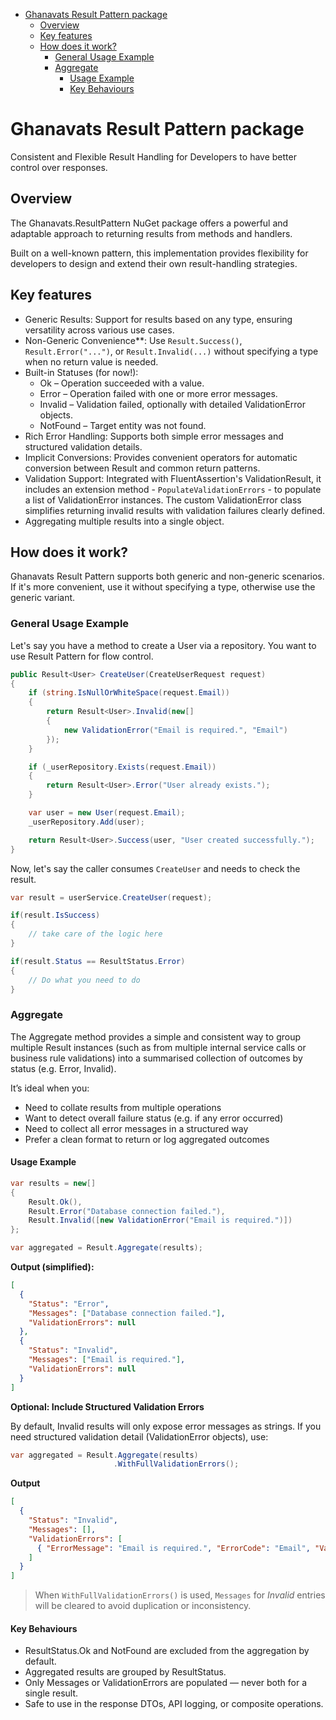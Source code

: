 <!-- TOC -->
* [Ghanavats Result Pattern package](#ghanavats-result-pattern-package)
  * [Overview](#overview)
  * [Key features](#key-features)
  * [How does it work?](#how-does-it-work)
    * [General Usage Example](#general-usage-example)
    * [Aggregate](#aggregate)
      * [Usage Example](#usage-example)
      * [Key Behaviours](#key-behaviours)
<!-- TOC -->

# Ghanavats Result Pattern package
Consistent and Flexible Result Handling for Developers to have better control over responses.

## Overview
The Ghanavats.ResultPattern NuGet package offers a powerful and adaptable approach 
to returning results from methods and handlers. 

Built on a well-known pattern, 
this implementation provides flexibility for developers to design and extend their own result-handling strategies.

## Key features
* Generic Results: Support for results based on any type, ensuring versatility across various use cases.
* Non-Generic Convenience**: Use `Result.Success()`, `Result.Error("...")`,
  or `Result.Invalid(...)` without specifying a type when no return value is needed.
* Built-in Statuses (for now!):
    * Ok – Operation succeeded with a value.
    * Error – Operation failed with one or more error messages.
    * Invalid – Validation failed, optionally with detailed ValidationError objects.
    * NotFound – Target entity was not found.
* Rich Error Handling: Supports both simple error messages and structured validation details.
* Implicit Conversions: Provides convenient operators for automatic conversion between Result<T> and common return patterns.
* Validation Support: Integrated with FluentAssertion's ValidationResult, it includes an extension method - `PopulateValidationErrors` - to populate a list of ValidationError instances. The custom ValidationError class simplifies returning invalid results with validation failures clearly defined.
* Aggregating multiple results into a single object.

## How does it work?
Ghanavats Result Pattern supports both generic and non-generic scenarios. 
If it's more convenient, use it without specifying a type, otherwise use the generic variant.

### General Usage Example
Let's say you have a method to create a User via a repository.
You want to use Result Pattern for flow control.
```csharp
public Result<User> CreateUser(CreateUserRequest request)
{
    if (string.IsNullOrWhiteSpace(request.Email))
    {
        return Result<User>.Invalid(new[]
        {
            new ValidationError("Email is required.", "Email")
        });
    }

    if (_userRepository.Exists(request.Email))
    {
        return Result<User>.Error("User already exists.");
    }

    var user = new User(request.Email);
    _userRepository.Add(user);

    return Result<User>.Success(user, "User created successfully.");
}
```
Now, let's say the caller consumes `CreateUser` and needs to check the result.
```csharp
var result = userService.CreateUser(request);

if(result.IsSuccess)
{
    // take care of the logic here
}

if(result.Status == ResultStatus.Error)
{
    // Do what you need to do
}
```

### Aggregate
The Aggregate method provides a simple and consistent way to group multiple Result instances 
(such as from multiple internal service calls or business rule validations) 
into a summarised collection of outcomes by status (e.g. Error, Invalid).

It’s ideal when you:
* Need to collate results from multiple operations
* Want to detect overall failure status (e.g. if any error occurred)
* Need to collect all error messages in a structured way
* Prefer a clean format to return or log aggregated outcomes

#### Usage Example
```csharp
var results = new[]
{
    Result.Ok(),
    Result.Error("Database connection failed."),
    Result.Invalid([new ValidationError("Email is required.")])
};

var aggregated = Result.Aggregate(results);
```

**Output (simplified):**
```json
[
  {
    "Status": "Error",
    "Messages": ["Database connection failed."],
    "ValidationErrors": null
  },
  {
    "Status": "Invalid",
    "Messages": ["Email is required."],
    "ValidationErrors": null
  }
]
```

**Optional: Include Structured Validation Errors**

By default, Invalid results will only expose error messages as strings.
If you need structured validation detail (ValidationError objects), use:

```csharp
var aggregated = Result.Aggregate(results)
                       .WithFullValidationErrors();
```

**Output**
```json
[
  {
    "Status": "Invalid",
    "Messages": [],
    "ValidationErrors": [
      { "ErrorMessage": "Email is required.", "ErrorCode": "Email", "ValidationErrorType": "Error" }
    ]
  }
]
```
> When `WithFullValidationErrors()` is used, `Messages` for _Invalid_ entries will be cleared to avoid duplication or inconsistency.

#### Key Behaviours
* ResultStatus.Ok and NotFound are excluded from the aggregation by default.
* Aggregated results are grouped by ResultStatus.
* Only Messages or ValidationErrors are populated — never both for a single result.
* Safe to use in the response DTOs, API logging, or composite operations.
